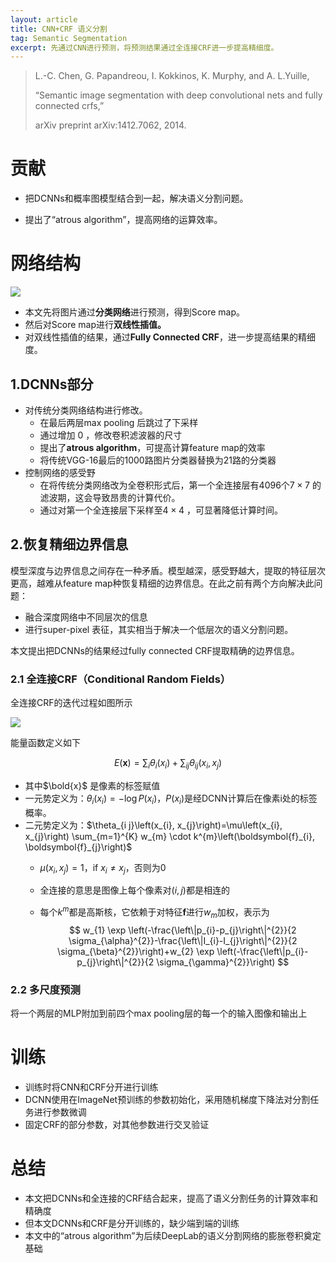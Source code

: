 ```yaml
---
layout: article
title: CNN+CRF 语义分割
tag: Semantic Segmentation
excerpt: 先通过CNN进行预测，将预测结果通过全连接CRF进一步提高精细度。
---
```


>  L.-C. Chen, G. Papandreou, I. Kokkinos, K. Murphy, and A. L.Yuille,
>
> “Semantic image segmentation with deep convolutional nets and fully connected crfs,”
>
>  arXiv preprint arXiv:1412.7062, 2014.

<!-- more -->

# 贡献

- 把DCNNs和概率图模型结合到一起，解决语义分割问题。

- 提出了“atrous algorithm”，提高网络的运算效率。

# 网络结构

![](https://cdn.jsdelivr.net/gh/Mronne/MarkDownImg/img/20200305194039.png)

- 本文先将图片通过**分类网络**进行预测，得到Score map。
- 然后对Score map进行**双线性插值。**
- 对双线性插值的结果，通过**Fully Connected CRF**，进一步提高结果的精细度。

## 1.DCNNs部分

- 对传统分类网络结构进行修改。
  - 在最后两层max pooling 后跳过了下采样
  - 通过增加 0 ，修改卷积滤波器的尺寸
  - 提出了**atrous algorithm**，可提高计算feature map的效率
  - 将传统VGG-16最后的1000路图片分类器替换为21路的分类器
- 控制网络的感受野
  - 在将传统分类网络改为全卷积形式后，第一个全连接层有4096个$7 \times 7$ 的滤波期，这会导致昂贵的计算代价。
  - 通过对第一个全连接层下采样至$4 \times 4$ ，可显著降低计算时间。

## 2.恢复精细边界信息
模型深度与边界信息之间存在一种矛盾。模型越深，感受野越大，提取的特征层次更高，越难从feature map种恢复精细的边界信息。在此之前有两个方向解决此问题：

- 融合深度网络中不同层次的信息
- 进行super-pixel 表征，其实相当于解决一个低层次的语义分割问题。

本文提出把DCNNs的结果经过fully connected CRF提取精确的边界信息。

### 2.1 全连接CRF（Conditional Random Fields）

全连接CRF的迭代过程如图所示

![](https://cdn.jsdelivr.net/gh/Mronne/MarkDownImg/img/20200305204158.png)

能量函数定义如下

$$
E(\boldsymbol{x})=\sum_{i} \theta_{i}\left(x_{i}\right)+\sum_{i j} \theta_{i j}\left(x_{i}, x_{j}\right)
$$

- 其中$\bold{x}$ 是像素的标签赋值
- 一元势定义为：$\theta_{i}\left(x_{i}\right)=-\log P\left(x_{i}\right)$，$P(x_i)$是经DCNN计算后在像素i处的标签概率。
- 二元势定义为：$\theta_{i j}\left(x_{i}, x_{j}\right)=\mu\left(x_{i}, x_{j}\right) \sum_{m=1}^{K} w_{m} \cdot k^{m}\left(\boldsymbol{f}_{i}, \boldsymbol{f}_{j}\right)$
  - $\mu\left(x_{i}, x_{j}\right) = 1$，if $x_{i} \neq x_{j}$，否则为0

  - 全连接的意思是图像上每个像素对$(i,j)$都是相连的

  - 每个$k^m$都是高斯核，它依赖于对特征$\boldsymbol{f}$进行$w_m$加权，表示为
    $$
    w_{1} \exp \left(-\frac{\left\|p_{i}-p_{j}\right\|^{2}}{2 \sigma_{\alpha}^{2}}-\frac{\left\|I_{i}-I_{j}\right\|^{2}}{2 \sigma_{\beta}^{2}}\right)+w_{2} \exp \left(-\frac{\left\|p_{i}-p_{j}\right\|^{2}}{2 \sigma_{\gamma}^{2}}\right)
    $$


### 2.2 多尺度预测

将一个两层的MLP附加到前四个max pooling层的每一个的输入图像和输出上

# 训练

- 训练时将CNN和CRF分开进行训练
- DCNN使用在ImageNet预训练的参数初始化，采用随机梯度下降法对分割任务进行参数微调
- 固定CRF的部分参数，对其他参数进行交叉验证

# 总结

- 本文把DCNNs和全连接的CRF结合起来，提高了语义分割任务的计算效率和精确度
- 但本文DCNNs和CRF是分开训练的，缺少端到端的训练
- 本文中的“atrous algorithm”为后续DeepLab的语义分割网络的膨胀卷积奠定基础
